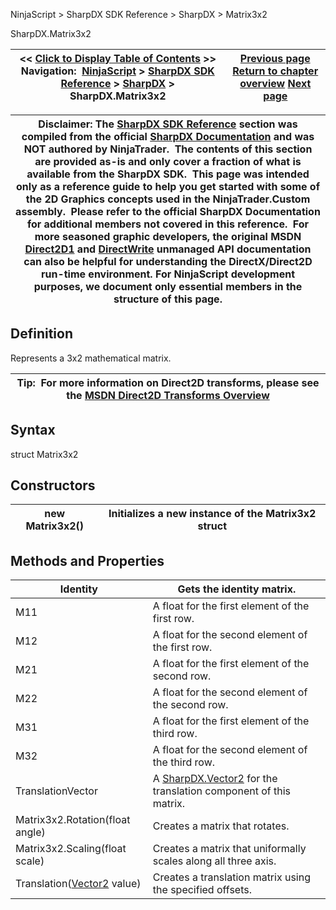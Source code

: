 ﻿
NinjaScript > SharpDX SDK Reference > SharpDX > Matrix3x2

SharpDX.Matrix3x2

| << [Click to Display Table of Contents](sharpdx_matrix3x2.md) >> **Navigation:**     [NinjaScript](ninjascript.md) > [SharpDX SDK Reference](sharpdx_sdk_reference.md) > [SharpDX](sharpdx.md) > SharpDX.Matrix3x2 | [Previous page](sharpdx_disposebase_isdisposed.md) [Return to chapter overview](sharpdx.md) [Next page](sharpdx_rectanglef.md) |
| --- | --- |

| Disclaimer: The [SharpDX SDK Reference](sharpdx_sdk_reference.md) section was compiled from the official [SharpDX Documentation](http://sharpdx.org/) and was NOT authored by NinjaTrader.  The contents of this section are provided as-is and only cover a fraction of what is available from the SharpDX SDK.  This page was intended only as a reference guide to help you get started with some of the 2D Graphics concepts used in the NinjaTrader.Custom assembly.  Please refer to the official SharpDX Documentation for additional members not covered in this reference.  For more seasoned graphic developers, the original MSDN [Direct2D1](https://msdn.microsoft.com/en-us/library/windows/desktop/dd370990.aspx) and [DirectWrite](https://msdn.microsoft.com/en-us/library/windows/desktop/dd368038.aspx) unmanaged API documentation can also be helpful for understanding the DirectX/Direct2D run-time environment. For NinjaScript development purposes, we document only essential members in the structure of this page. |
| --- |

## Definition
Represents a 3x2 mathematical matrix. 
 

| Tip:  For more information on Direct2D transforms, please see the [MSDN Direct2D Transforms Overview](https://msdn.microsoft.com/en-us/library/dd756655(v=vs.85).aspx) |
| --- |

## Syntax
struct Matrix3x2
## Constructors

| new Matrix3x2() | Initializes a new instance of the Matrix3x2 struct |
| --- | --- |
## 
## 
## Methods and Properties

| Identity | Gets the identity matrix. |
| --- | --- |
| M11 | A float for the first element of the first row. |
| M12 | A float for the second element of the first row. |
| M21 | A float for the first element of the second row. |
| M22 | A float for the second element of the second row. |
| M31 | A float for the first element of the third row. |
| M32 | A float for the second element of the third row. |
| TranslationVector | A [SharpDX.Vector2](sharpdx_vector2.md) for the translation component of this matrix. |
| Matrix3x2.Rotation(float angle) | Creates a matrix that rotates. |
| Matrix3x2.Scaling(float scale) | Creates a matrix that uniformally scales along all three axis. |
| Translation([Vector2](sharpdx_vector2.md) value) | Creates a translation matrix using the specified offsets. |
